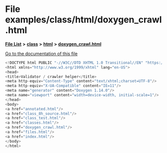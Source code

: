 

# File examples/class/html/doxygen\_crawl.html

[**File List**](files.md) **>** [**class**](dir_27a5de23c38941ff965c28676c9bfe34.md) **>** [**html**](dir_da05ef8ed95277cdfed0ef595db30220.md) **>** [**doxygen\_crawl.html**](examples_2class_2html_2doxygen__crawl_8html.md)

[Go to the documentation of this file](examples_2class_2html_2doxygen__crawl_8html.md)


```C++
<!DOCTYPE html PUBLIC "-//W3C//DTD XHTML 1.0 Transitional//EN" "https://www.w3.org/TR/xhtml1/DTD/xhtml1-transitional.dtd">
<html xmlns="http://www.w3.org/1999/xhtml" lang="en-US">
<head>
<title>Validator / crawler helper</title>
<meta http-equiv="Content-Type" content="text/xhtml;charset=UTF-8"/>
<meta http-equiv="X-UA-Compatible" content="IE=11"/>
<meta name="generator" content="Doxygen 1.14.0"/>
<meta name="viewport" content="width=device-width, initial-scale=1"/>
</head>
<body>
<a href="annotated.html"/>
<a href="class_8h_source.html"/>
<a href="class_test.html"/>
<a href="classes.html"/>
<a href="doxygen_crawl.html"/>
<a href="files.html"/>
<a href="index.html"/>
</body>
</html>
```


